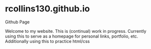 # rcollins130.github.io
Github Page

Welcome to my website. This is (continual) work in progress. 
Currently using this to serve as a homepage for personal links, portfolio, etc.
Additionally using this to practice html/css